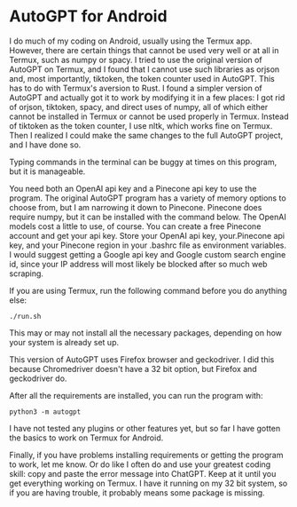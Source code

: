 # AutoGPT for Android

I do much of my coding on Android, usually using the Termux app. However, there are certain things that cannot be used very well or at all in Termux, such as numpy or spacy. I tried to use the original version of AutoGPT on Termux, and I found that I cannot use such libraries as orjson and, most importantly, tiktoken, the token counter used in AutoGPT. This has to do with Termux's aversion to Rust. I found a simpler version of AutoGPT and actually got it to work by modifying it in a few places: I got rid of orjson, tiktoken, spacy, and direct uses of numpy, all of which either cannot be installed in Termux or cannot be used properly in Termux. Instead of tiktoken as the token counter, I use nltk, which works fine on Termux. Then I realized I could make the same changes to the full AutoGPT project, and I have done so.

Typing commands in the terminal can be buggy at times on this program, but it is manageable.

You need both an OpenAI api key and a Pinecone api key to use the program. The original AutoGPT program has a variety of memory options to choose from, but I am narrowing it down to Pinecone. Pinecone does require numpy, but it can be installed with the command below. The OpenAI models cost a little to use, of course. You can create a free Pinecone account and get your api key. Store your OpenAI api key, your.Pinecone api key, and your Pinecone region in your .bashrc file as environment variables. I would suggest getting a Google api key and Google custom search engine id, since your IP address will most likely be blocked after so much web scraping.

If you are using Termux, run the following command before you do anything else:

```
./run.sh
```

This may or may not install all the necessary packages, depending on how your system is already set up.

This version of AutoGPT uses Firefox browser and geckodriver. I did this because Chromedriver doesn't have a 32 bit option, but Firefox and geckodriver do.

After all the requirements are installed, you can run the program with:

```
python3 -m autogpt
```

I have not tested any plugins or other features yet, but so far I have gotten the basics to work on Termux for Android.

Finally, if you have problems installing requirements or getting the program to work, let me know. Or do like I often do and use your greatest coding skill: copy and paste the error message into ChatGPT. Keep at it until you get everything working on Termux. I have it running on my 32 bit system, so if you are having trouble, it probably means some package is missing.
